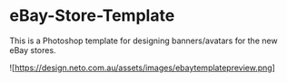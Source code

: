 eBay-Store-Template
===================

This is a Photoshop template for designing banners/avatars for the new eBay stores.

![https://design.neto.com.au/assets/images/ebaytemplatepreview.png]
